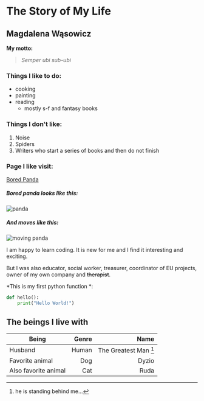 # The Story of My Life
## Magdalena Wąsowicz

**My motto:**
> *Semper ubi sub-ubi*

### Things I like to do:
- cooking
- painting
- reading
    * mostly s-f and fantasy books

### Things I don't like:
1. Noise
2. Spiders
3. Writers who start a series of books and then do not finish

### Page I like visit:

[Bored Panda](https://www.boredpanda.com/?utm_source=bing&utm_medium=organic&utm_campaign=organic)

##### Bored panda looks like this:
![panda](https://drscdn.500px.org/photo/100958637/m%3D900/f1a145f4926bcc77e90ccaec53502ba1)

##### And moves like this:

![moving panda](https://images.gr-assets.com/hostedimages/1464794683ra/19277810.gif)

I am happy to learn coding. It is new for me and I find it interesting and exciting.

But I was also educator, social worker, treasurer, coordinator of EU projects, owner of my own company and ~~therapist~~.

\*This is my first python function \*:

``` python
def hello():
    print("Hello World!")
```


## The beings I live with


|Being | Genre | Name |
| - | -: | -: |
| Husband | Human | The Greatest Man [^1] |
| Favorite animal | Dog | Dyzio |
| Also favorite animal | Cat | Ruda |

[^1]: he is standing behind me...